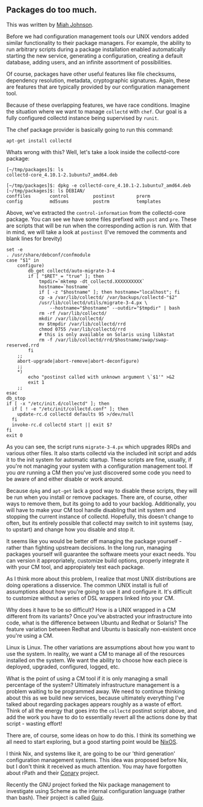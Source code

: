 ## Packages do too much.

This was written by [Miah Johnson](https://twitter.com/miah_).

Before we had configuration management tools our UNIX vendors added
similar functionality to their package managers. For example, the ability to
run arbitrary scripts during a package installation enabled automatically
starting the new service, generating a configuration, creating a default
database, adding users, and an infinite assortment of possibilities.

Of course, packages have other useful features like file checksums, dependency
resolution, metadata, cryptographic signatures. Again, these are features
that are typically provided by our configuration management tool.

Because of these overlapping features, we have race conditions. Imagine
the situation where we want to manage `collectd` with `chef`. Our goal is
a fully configured collectd instance being supervised by `runit`.

The chef package provider is basically going to run this command:

```
apt-get install collectd
```

Whats wrong with this? Well, let's take a look inside the collectd-core package:

```
[~/tmp/packages]$: ls
collectd-core_4.10.1-2.1ubuntu7_amd64.deb

[~/tmp/packages]$: dpkg -e collectd-core_4.10.1-2.1ubuntu7_amd64.deb
[~/tmp/packages]$: ls DEBIAN/
conffiles       control         postinst        prerm
config          md5sums         postrm          templates
```

Above, we've extracted the `control-information` from the collectd-core package.
You can see we have some files prefixed with `post` and `pre`. These are scripts
that will be run when the corresponding action is run. With that in mind, we will
take a look at `postinst` (I've removed the comments and blank lines for brevity)

    set -e
    . /usr/share/debconf/confmodule
    case "$1" in
        configure)
            db_get collectd/auto-migrate-3-4
            if [ "$RET" = "true" ]; then
                tmpdir=`mktemp -dt collectd.XXXXXXXXXX`
                hostname=`hostname`
                if [ -z "$hostname" ]; then hostname="localhost"; fi
                cp -a /var/lib/collectd/ /var/backups/collectd-"$2"
                /usr/lib/collectd/utils/migrate-3-4.px \
                    --hostname="$hostname" --outdir="$tmpdir" | bash
                rm -rf /var/lib/collectd/
                mkdir /var/lib/collectd/
                mv $tmpdir /var/lib/collectd/rrd
                chmod 0755 /var/lib/collectd/rrd
                # this is only available on Solaris using libkstat
                rm -f /var/lib/collectd/rrd/$hostname/swap/swap-reserved.rrd
            fi
        ;;
        abort-upgrade|abort-remove|abort-deconfigure)
        ;;
        *)
            echo "postinst called with unknown argument \`$1'" >&2
            exit 1
        ;;
    esac
    db_stop
    if [ -x "/etc/init.d/collectd" ]; then
      if [ ! -e "/etc/init/collectd.conf" ]; then
        update-rc.d collectd defaults 95 >/dev/null
      fi
      invoke-rc.d collectd start || exit $?
    fi
    exit 0

As you can see, the script runs `migrate-3-4.px` which upgrades RRDs and various
other files. It also starts collectd via the included init script and adds it
to the init system for automatic startup. These scripts are fine, usually, if
you're not managing your system with a configuration management tool. If
you _are_ running a CM then you've just discovered some code you need to
be aware of and either disable or work around.

Because `dpkg` and `apt-get` lack a good way to disable these scripts, they will be
run when you install or remove packages. There are, of course, other ways to remove
them, but its going to add to your backlog. Additionally, you will have to make
your CM tool handle disabling that init system and stopping the current instance
of collectd. Hopefully, this doesn't change to often, but its entirely possible
that collectd may switch to init systems (say, to upstart) and change how you
disable and stop it.

It seems like you would be better off managing the package yourself - rather
than fighting upstream decisions. In the long run, managing packages yourself
will guarantee the software meets your exact needs. You can version it
appropriately, customize build options, properly integrate it with your CM
tool, and appropiately test each package.

As I think more about this problem, I realize that most UNIX distributions are
doing operations a disservice. The common UNIX install is full of assumptions
about how you're going to use it and configure it. It's difficult to customize
without a series of DSL wrappers linked into your CM.

Why does it have to be so difficult? How is a UNIX wrapped in a CM different
from its variants? Once you've abstracted your infrastructure into code, what
is the difference between Ubuntu and Redhat or Solaris? The feature variation
between Redhat and Ubuntu is basically non-existent once you're using a CM.

Linux is Linux. The other variations are assumptions about how you want to use
the system. In reality, we want a CM to manage all of the resources installed
on the system. We want the ability to choose how each piece is deployed,
upgraded, configured, logged, etc.

What is the point of using a CM tool if it is only managing a small percentage
of the system? Ultimately infrastructure management is a problem waiting to be
programmed away. We need to continue thinking about this as we build new
services, because ultimately everything I've talked about regarding packages
appears roughly as a waste of effort. Think of all the energy that goes into 
the `collectd` postinst script above, and add the work you have to do to
essentially revert all the actions done by that script - wasting effort!

There are, of course, some ideas on how to do this. I think its something we
all need to start exploring, but a good starting point would be
[NixOS](http://nixos.org/nixos/).

I think Nix, and systems like it, are going to be our 'third generation' configuration
management systems. This idea was proposed before Nix, but I don't think it
received as much attention. You may have forgotten about rPath and their
[Conary](http://wiki.rpath.com/wiki/Conary) project.

Recently the GNU project forked the Nix package management to investigate using
Scheme as the internal configuration language (rather than bash). Their project
is called [Guix](https://savannah.gnu.org/projects/guix/).
